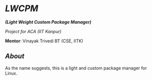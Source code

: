 # **_LWCPM_**
**_(Light Weight Custom Package Manager)_**

_Project for ACA (IIT Kanpur)_

**Mentor**: Vinayak Trivedi BT (CSE, IITK)

## _About_
As the name suggests, this is a light and custom package manager for Linux.
